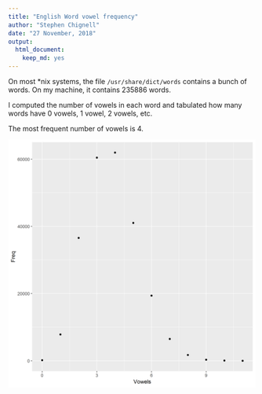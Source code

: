 ```yaml
---
title: "English Word vowel frequency"
author: "Stephen Chignell"
date: "27 November, 2018"
output:
  html_document:
    keep_md: yes
---
```




On most *nix systems, the file `/usr/share/dict/words` contains a bunch of words. On my machine, it contains 235886 words.

I computed the number of vowels in each word and tabulated how many words have 0 vowels, 1 vowel, 2 vowels, etc.

The most frequent number of vowels is 4.


![*Fig. 1* A histogram showing the number of vowels in English words.](hist_vowels.png)
